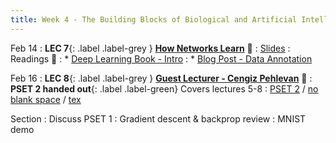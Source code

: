 ```yaml
---
title: Week 4 - The Building Blocks of Biological and Artificial Intelligence (Cont'd)
---
```


Feb 14
: **LEC 7**{: .label .label-grey } **[How Networks Learn](https://harvard.hosted.panopto.com/Panopto/Pages/Viewer.aspx?id=832bf18e-bf68-47fe-bb0c-ae2b016123b7)** 🎥
    : [Slides](https://canvas.harvard.edu/files/14351127/download?download_frd=1)
: Readings 📖
: * [Deep Learning Book - Intro](https://www.deeplearningbook.org/contents/intro.html)
: * [Blog Post - Data Annotation](https://medium.com/vsinghbisen/why-data-annotation-is-important-for-machine-learning-and-ai-5e647637c621) 

Feb 16
:  **LEC 8**{: .label .label-grey } **[Guest Lecturer - Cengiz Pehlevan](https://harvard.hosted.panopto.com/Panopto/Pages/Viewer.aspx?id=ef86d70c-2717-43c2-b021-ae2b016123d0)** 🎥
:  **PSET 2 handed out**{: .label .label-green} Covers lectures 5-8
    : [PSET 2](https://canvas.harvard.edu/files/14382306/download?download_frd=1) / [no blank space](https://canvas.harvard.edu/files/14382499/download?download_frd=1) / [tex](https://canvas.harvard.edu/files/14382343/download?download_frd=1)

Section
: Discuss PSET 1
: Gradient descent & backprop review
: MNIST demo
